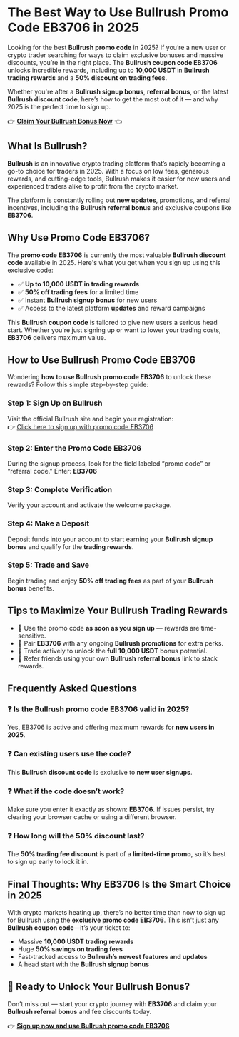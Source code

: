 
<h1>The Best Way to Use Bullrush Promo Code EB3706 in 2025</h1>
<p>Looking for the best <strong>Bullrush promo code</strong> in 2025? If you’re a new user or crypto trader searching for ways to claim exclusive bonuses and massive discounts, you’re in the right place. The <strong>Bullrush coupon code EB3706</strong> unlocks incredible rewards, including up to <strong>10,000 USDT</strong> in <strong>Bullrush trading rewards</strong> and a <strong>50% discount on trading fees</strong>.</p>
<p>Whether you're after a <strong>Bullrush signup bonus</strong>, <strong>referral bonus</strong>, or the latest <strong>Bullrush discount code</strong>, here’s how to get the most out of it — and why 2025 is the perfect time to sign up.</p>
<p>👉 <a href="https://bullrush.tech/affiliate/tuan9937" target="_blank"><strong>Claim Your Bullrush Bonus Now</strong></a> 👈</p>

<img src="https://images.mirror-media.xyz/publication-images/ASnJbVIP270BNgt1pANEG.png?height=960&amp;width=1920" decoding="async" data-nimg="fill" class="css-xah9so" style="position: absolute; inset: 0px; box-sizing: border-box; padding: 0px; border: none; margin: auto; display: block; width: 0px; height: 0px; min-width: 100%; max-width: 100%; min-height: 100%; max-height: 100%;">
<h2>What Is Bullrush?</h2>
<p><strong>Bullrush</strong> is an innovative crypto trading platform that’s rapidly becoming a go-to choice for traders in 2025. With a focus on low fees, generous rewards, and cutting-edge tools, Bullrush makes it easier for new users and experienced traders alike to profit from the crypto market.</p>
<p>The platform is constantly rolling out <strong>new updates</strong>, promotions, and referral incentives, including the <strong>Bullrush referral bonus</strong> and exclusive coupons like <strong>EB3706</strong>.</p>

<h2>Why Use Promo Code EB3706?</h2>
<p>The <strong>promo code EB3706</strong> is currently the most valuable <strong>Bullrush discount code</strong> available in 2025. Here's what you get when you sign up using this exclusive code:</p>
<ul>
<li>✅ <strong>Up to 10,000 USDT in trading rewards</strong></li>
<li>✅ <strong>50% off trading fees</strong> for a limited time</li>
<li>✅ Instant <strong>Bullrush signup bonus</strong> for new users</li>
<li>✅ Access to the latest platform <strong>updates</strong> and reward campaigns</li>
</ul>
<p>This <strong>Bullrush coupon code</strong> is tailored to give new users a serious head start. Whether you're just signing up or want to lower your trading costs, <strong>EB3706</strong> delivers maximum value.</p>

<h2>How to Use Bullrush Promo Code EB3706</h2>
<p>Wondering <strong>how to use Bullrush promo code EB3706</strong> to unlock these rewards? Follow this simple step-by-step guide:</p>

<h3>Step 1: Sign Up on Bullrush</h3>
<p>Visit the official Bullrush site and begin your registration: <br>
👉 <a href="https://bullrush.tech/affiliate/tuan9937" target="_blank">Click here to sign up with promo code EB3706</a></p>

<h3>Step 2: Enter the Promo Code EB3706</h3>
<p>During the signup process, look for the field labeled “promo code” or “referral code.” Enter: <strong>EB3706</strong></p>

<h3>Step 3: Complete Verification</h3>
<p>Verify your account and activate the welcome package.</p>

<h3>Step 4: Make a Deposit</h3>
<p>Deposit funds into your account to start earning your <strong>Bullrush signup bonus</strong> and qualify for the <strong>trading rewards</strong>.</p>

<h3>Step 5: Trade and Save</h3>
<p>Begin trading and enjoy <strong>50% off trading fees</strong> as part of your <strong>Bullrush bonus</strong> benefits.</p>

<h2>Tips to Maximize Your Bullrush Trading Rewards</h2>
<ul>
<li>🔹 Use the promo code <strong>as soon as you sign up</strong> — rewards are time-sensitive.</li>
<li>🔹 Pair <strong>EB3706</strong> with any ongoing <strong>Bullrush promotions</strong> for extra perks.</li>
<li>🔹 Trade actively to unlock the <strong>full 10,000 USDT</strong> bonus potential.</li>
<li>🔹 Refer friends using your own <strong>Bullrush referral bonus</strong> link to stack rewards.</li>
</ul>

<h2>Frequently Asked Questions</h2>
<h3>❓ Is the Bullrush promo code EB3706 valid in 2025?</h3>
<p>Yes, EB3706 is active and offering maximum rewards for <strong>new users in 2025</strong>.</p>

<h3>❓ Can existing users use the code?</h3>
<p>This <strong>Bullrush discount code</strong> is exclusive to <strong>new user signups</strong>.</p>

<h3>❓ What if the code doesn’t work?</h3>
<p>Make sure you enter it exactly as shown: <strong>EB3706</strong>. If issues persist, try clearing your browser cache or using a different browser.</p>

<h3>❓ How long will the 50% discount last?</h3>
<p>The <strong>50% trading fee discount</strong> is part of a <strong>limited-time promo</strong>, so it’s best to sign up early to lock it in.</p>

<h2>Final Thoughts: Why EB3706 Is the Smart Choice in 2025</h2>
<p>With crypto markets heating up, there’s no better time than now to sign up for Bullrush using the <strong>exclusive promo code EB3706</strong>. This isn't just any <strong>Bullrush coupon code</strong>—it’s your ticket to:</p>
<ul>
<li>Massive <strong>10,000 USDT trading rewards</strong></li>
<li>Huge <strong>50% savings on trading fees</strong></li>
<li>Fast-tracked access to <strong>Bullrush’s newest features and updates</strong></li>
<li>A head start with the <strong>Bullrush signup bonus</strong></li>
</ul>

<h2>🎁 Ready to Unlock Your Bullrush Bonus?</h2>
<p>Don’t miss out — start your crypto journey with <strong>EB3706</strong> and claim your <strong>Bullrush referral bonus</strong> and fee discounts today.</p>
<p>👉 <a href="https://bullrush.tech/affiliate/tuan9937" target="_blank"><strong>Sign up now and use Bullrush promo code EB3706</strong></a></p>
</body>
</html>
